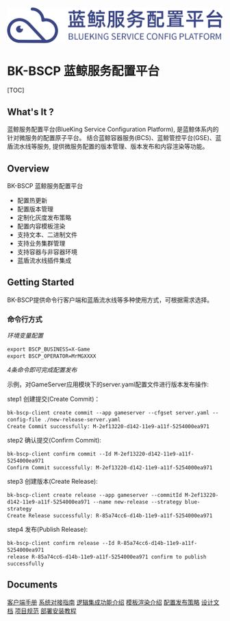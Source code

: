 ![BK-BSCP logo](./docs/img/logo.png)

BK-BSCP 蓝鲸服务配置平台
========================

[TOC]

## What's It ?

蓝鲸服务配置平台(BlueKing Service Configuration Platform), 是蓝鲸体系内的针对微服务的配置原子平台。
结合蓝鲸容器服务(BCS)、蓝鲸管控平台(GSE)、蓝盾流水线等服务, 提供微服务配置的版本管理、版本发布和内容渲染等功能。

## Overview

BK-BSCP 蓝鲸服务配置平台

* 配置热更新
* 配置版本管理
* 定制化灰度发布策略
* 配置内容模板渲染
* 支持文本、二进制文件
* 支持业务集群管理
* 支持容器与非容器环境
* 蓝盾流水线插件集成

## Getting Started

BK-BSCP提供命令行客户端和蓝盾流水线等多种使用方式，可根据需求选择。

### 命令行方式

*环境变量配置*

```shell
export BSCP_BUSINESS=X-Game
export BSCP_OPERATOR=MrMGXXXX
```

*4条命令即可完成配置发布*

示例，对GameServer应用模块下的server.yaml配置文件进行版本发布操作:

step1 创建提交(Create Commit)：
```shell
bk-bscp-client create commit --app gameserver --cfgset server.yaml --config-file ./new-release-server.yaml
Create Commit successfully: M-2ef13220-d142-11e9-a11f-5254000ea971
```

step2 确认提交(Confirm Commit):
```shell
bk-bscp-client confirm commit --Id M-2ef13220-d142-11e9-a11f-5254000ea971
Confirm Commit successfully: M-2ef13220-d142-11e9-a11f-5254000ea971
```

step3 创建版本(Create Release):
```shell
bk-bscp-client create release --app gameserver --commitId M-2ef13220-d142-11e9-a11f-5254000ea971 --name new-release --strategy blue-strategy
Create Release successfully: R-85a74cc6-d14b-11e9-a11f-5254000ea971
```

step4 发布(Publish Release):
```shell
bk-bscp-client confirm release --Id R-85a74cc6-d14b-11e9-a11f-5254000ea971
release R-85a74cc6-d14b-11e9-a11f-5254000ea971 confirm to publish successfully
```

## Documents

[客户端手册](docs/client_book.md)
[系统对接指南](api/api.md)
[逻辑集成功能介绍](docs/integrator.md)
[模板渲染介绍](docs/template.md)
[配置发布策略](docs/strategy.md)
[设计文档](docs/arch.md)
[项目规范](docs/standard.md)
[部署安装教程](docs/install.md)
